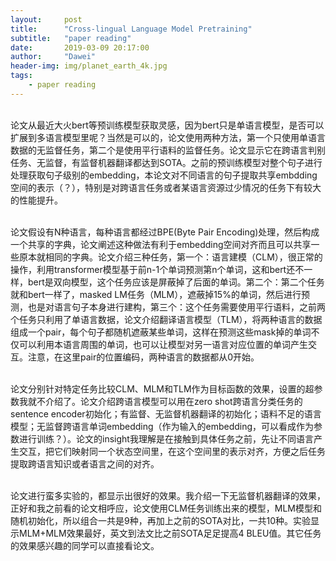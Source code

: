 ```yaml
---
layout:     post
title:      "Cross-lingual Language Model Pretraining"
subtitle:   "paper reading"
date:       2019-03-09 20:17:00
author:     "Dawei"
header-img: img/planet_earth_4k.jpg
tags:
    - paper reading
---
```

<br>论文从最近大火bert等预训练模型获取灵感，因为bert只是单语言模型，是否可以扩展到多语言模型里呢？当然是可以的，论文使用两种方法，第一个只使用单语言数据的无监督任务，第二个是使用平行语料的监督任务。论文显示它在跨语言判别任务、无监督，有监督机器翻译都达到SOTA。之前的预训练模型对整个句子进行处理获取句子级别的embedding，本论文对不同语言的句子提取共享embdding空间的表示（？），特别是对跨语言任务或者某语言资源过少情况的任务下有较大的性能提升。<br/>

<br>论文假设有N种语言，每种语言都经过BPE(Byte Pair Encoding)处理，然后构成一个共享的字典，论文阐述这种做法有利于embedding空间对齐而且可以共享一些原本就相同的字典。论文介绍三种任务，第一个：语言建模（CLM），很正常的操作，利用transformer模型基于前n-1个单词预测第n个单词，这和bert还不一样，bert是双向模型，这个任务应该是屏蔽掉了后面的单词。第二个：第二个任务就和bert一样了，masked LM任务（MLM），遮蔽掉15%的单词，然后进行预测，也是对语言句子本身进行建构，第三个：这个任务需要使用平行语料，之前两个任务只利用了单语言数据，论文介绍翻译语言模型（TLM），将两种语言的数据组成一个pair，每个句子都随机遮蔽某些单词，这样在预测这些mask掉的单词不仅可以利用本语言周围的单词，也可以让模型对另一语言对应位置的单词产生交互。注意，在这里pair的位置编码，两种语言的数据都从0开始。<br/>

<br>论文分别针对特定任务比较CLM、MLM和TLM作为目标函数的效果，设置的超参数我就不介绍了。论文介绍跨语言模型可以用在zero shot跨语言分类任务的sentence encoder初始化；有监督、无监督机器翻译的初始化；语料不足的语言模型；无监督跨语言单词embedding（作为输入的embedding，可以看成作为参数进行训练？）。论文的insight我理解是在接触到具体任务之前，先让不同语言产生交互，把它们映射同一个状态空间里，在这个空间里的表示对齐，方便之后任务提取跨语言知识或者语言之间的对齐。<br/>

<br>论文进行蛮多实验的，都显示出很好的效果。我介绍一下无监督机器翻译的效果，正好和我之前看的论文相呼应，论文使用CLM任务训练出来的模型，MLM模型和随机初始化，所以组合一共是9种，再加上之前的SOTA对比，一共10种。实验显示MLM+MLM效果最好，英文到法文比之前SOTA足足提高4 BLEU值。其它任务的效果感兴趣的同学可以直接看论文。<br/>